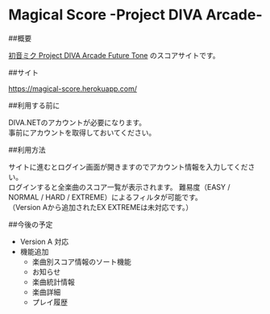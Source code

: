 Magical Score -Project DIVA Arcade-
=============

##概要

[初音ミク Project DIVA Arcade Future Tone](http://miku.sega.jp/arcade/) のスコアサイトです。

##サイト

https://magical-score.herokuapp.com/

##利用する前に

DIVA.NETのアカウントが必要になります。  
事前にアカウントを取得しておいてください。

##利用方法

サイトに進むとログイン画面が開きますのでアカウント情報を入力してください。  
ログインすると全楽曲のスコア一覧が表示されます。
難易度（EASY / NORMAL / HARD / EXTREME）によるフィルタが可能です。  
（Version Aから追加されたEX EXTREMEは未対応です。）

##今後の予定
* Version A 対応
* 機能追加
  - 楽曲別スコア情報のソート機能
  - お知らせ
  - 楽曲統計情報
  - 楽曲詳細
  - プレイ履歴
